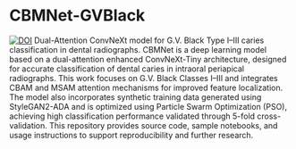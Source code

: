 # CBMNet-GVBlack
[![DOI](https://zenodo.org/badge/1026550766.svg)](https://doi.org/10.5281/zenodo.16436222)
Dual-Attention ConvNeXt model for G.V. Black Type I–III caries classification in dental radiographs.
CBMNet is a deep learning model based on a dual-attention enhanced ConvNeXt-Tiny architecture, designed for accurate classification of dental caries in intraoral periapical radiographs. This work focuses on G.V. Black Classes I–III and integrates CBAM and MSAM attention mechanisms for improved feature localization. The model also incorporates synthetic training data generated using StyleGAN2-ADA and is optimized using Particle Swarm Optimization (PSO), achieving high classification performance validated through 5-fold cross-validation. This repository provides source code, sample notebooks, and usage instructions to support reproducibility and further research.
